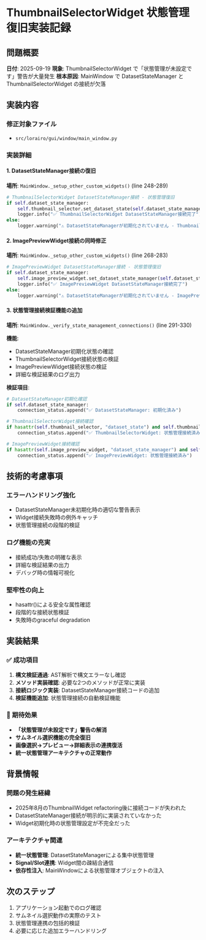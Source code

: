 # ThumbnailSelectorWidget 状態管理復旧実装記録

## 問題概要
**日付**: 2025-09-19
**現象**: ThumbnailSelectorWidget で「状態管理が未設定です」警告が大量発生
**根本原因**: MainWindow で DatasetStateManager と ThumbnailSelectorWidget の接続が欠落

## 実装内容

### 修正対象ファイル
- `src/lorairo/gui/window/main_window.py`

### 実装詳細

#### 1. DatasetStateManager接続の復旧
**場所**: `MainWindow._setup_other_custom_widgets()` (line 248-289)

```python
# ThumbnailSelectorWidget DatasetStateManager接続 - 状態管理復旧
if self.dataset_state_manager:
    self.thumbnail_selector.set_dataset_state(self.dataset_state_manager)
    logger.info("✅ ThumbnailSelectorWidget DatasetStateManager接続完了")
else:
    logger.warning("⚠️ DatasetStateManagerが初期化されていません - ThumbnailSelectorWidget接続をスキップ")
```

#### 2. ImagePreviewWidget接続の同時修正
**場所**: `MainWindow._setup_other_custom_widgets()` (line 268-283)

```python
# ImagePreviewWidget DatasetStateManager接続 - 状態管理復旧  
if self.dataset_state_manager:
    self.image_preview_widget.set_dataset_state_manager(self.dataset_state_manager)
    logger.info("✅ ImagePreviewWidget DatasetStateManager接続完了")
else:
    logger.warning("⚠️ DatasetStateManagerが初期化されていません - ImagePreviewWidget接続をスキップ")
```

#### 3. 状態管理接続検証機能の追加
**場所**: `MainWindow._verify_state_management_connections()` (line 291-330)

**機能**:
- DatasetStateManager初期化状態の確認
- ThumbnailSelectorWidget接続状態の検証
- ImagePreviewWidget接続状態の検証
- 詳細な検証結果のログ出力

**検証項目**:
```python
# DatasetStateManager初期化確認
if self.dataset_state_manager:
    connection_status.append("✅ DatasetStateManager: 初期化済み")

# ThumbnailSelectorWidget接続確認
if hasattr(self.thumbnail_selector, "dataset_state") and self.thumbnail_selector.dataset_state:
    connection_status.append("✅ ThumbnailSelectorWidget: 状態管理接続済み")

# ImagePreviewWidget接続確認  
if hasattr(self.image_preview_widget, "dataset_state_manager") and self.image_preview_widget.dataset_state_manager:
    connection_status.append("✅ ImagePreviewWidget: 状態管理接続済み")
```

## 技術的考慮事項

### エラーハンドリング強化
- DatasetStateManager未初期化時の適切な警告表示
- Widget接続失敗時の例外キャッチ
- 状態管理接続の段階的検証

### ログ機能の充実
- 接続成功/失敗の明確な表示
- 詳細な検証結果の出力
- デバッグ時の情報可視化

### 堅牢性の向上
- hasattr()による安全な属性確認
- 段階的な接続状態検証
- 失敗時のgraceful degradation

## 実装結果

### ✅ 成功項目
1. **構文検証通過**: AST解析で構文エラーなし確認
2. **メソッド実装確認**: 必要な2つのメソッドが正常に実装
3. **接続ロジック実装**: DatasetStateManager接続コードの追加
4. **検証機能追加**: 状態管理接続の自動検証機能

### 🎯 期待効果
- **「状態管理が未設定です」警告の解消**
- **サムネイル選択機能の完全復旧**
- **画像選択→プレビュー→詳細表示の連携復活**
- **統一状態管理アーキテクチャの正常動作**

## 背景情報

### 問題の発生経緯
- 2025年8月のThumbnailWidget refactoring後に接続コードが失われた
- DatasetStateManager接続が明示的に実装されていなかった
- Widget初期化時の状態管理設定が不完全だった

### アーキテクチャ関連
- **統一状態管理**: DatasetStateManagerによる集中状態管理
- **Signal/Slot連携**: Widget間の疎結合通信
- **依存性注入**: MainWindowによる状態管理オブジェクトの注入

## 次のステップ
1. アプリケーション起動でのログ確認
2. サムネイル選択動作の実際のテスト
3. 状態管理連携の包括的検証
4. 必要に応じた追加エラーハンドリング
